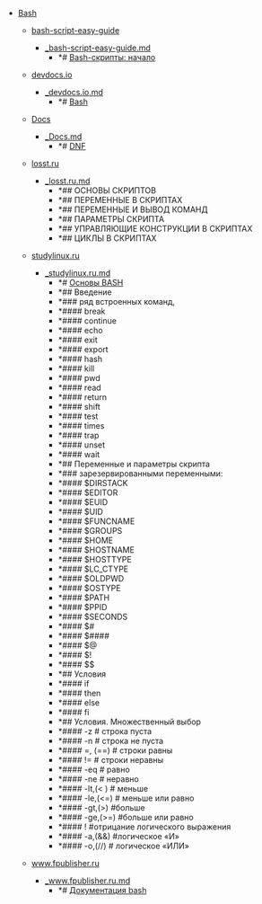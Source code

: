 - <a href = "E:\Node_projects\Node_Way\NBase\_Md\_Index\_Bash\contaners\Learn_this\_stash\Bash\cat.Bash\dir.Bash.md">Bash</a>
    - <a href = "E:\Node_projects\Node_Way\NBase\_Md\_Index\_Bash\contaners\Learn_this\_stash\Bash\bash-script-easy-guide\cat.bash-script-easy-guide\dir.bash-script-easy-guide.md">bash-script-easy-guide</a>
        - <a href = "E:\Node_projects\Node_Way\NBase\_Md\_Index\_Bash\contaners\Learn_this\_stash\Bash\bash-script-easy-guide\_bash-script-easy-guide.md">_bash-script-easy-guide.md</a>
            - *# [Bash-скрипты: начало](https://habr.com/ru/company/ruvds/blog/325522/)
    
    - <a href = "E:\Node_projects\Node_Way\NBase\_Md\_Index\_Bash\contaners\Learn_this\_stash\Bash\devdocs.io\cat.devdocs.io\dir.devdocs.io.md">devdocs.io</a>
        - <a href = "E:\Node_projects\Node_Way\NBase\_Md\_Index\_Bash\contaners\Learn_this\_stash\Bash\devdocs.io\_devdocs.io.md">_devdocs.io.md</a>
            - *# [Bash](https://devdocs.io/bash/)
    
    - <a href = "E:\Node_projects\Node_Way\NBase\_Md\_Index\_Bash\contaners\Learn_this\_stash\Bash\Docs\cat.Docs\dir.Docs.md">Docs</a>
        - <a href = "E:\Node_projects\Node_Way\NBase\_Md\_Index\_Bash\contaners\Learn_this\_stash\Bash\Docs\_Docs.md">_Docs.md</a>
            - *# [DNF](https://docs.fedoraproject.org/ru/fedora/rawhide/system-administrators-guide/package-management/DNF/)
    
    - <a href = "E:\Node_projects\Node_Way\NBase\_Md\_Index\_Bash\contaners\Learn_this\_stash\Bash\losst.ru\cat.losst.ru\dir.losst.ru.md">losst.ru</a>
        - <a href = "E:\Node_projects\Node_Way\NBase\_Md\_Index\_Bash\contaners\Learn_this\_stash\Bash\losst.ru\_losst.ru.md">_losst.ru.md</a>
            - *## ОСНОВЫ СКРИПТОВ
            - *## ПЕРЕМЕННЫЕ В СКРИПТАХ
            - *## ПЕРЕМЕННЫЕ И ВЫВОД КОМАНД
            - *## ПАРАМЕТРЫ СКРИПТА
            - *## УПРАВЛЯЮЩИЕ КОНСТРУКЦИИ В СКРИПТАХ
            - *## ЦИКЛЫ В СКРИПТАХ
    
    - <a href = "E:\Node_projects\Node_Way\NBase\_Md\_Index\_Bash\contaners\Learn_this\_stash\Bash\studylinux.ru\cat.studylinux.ru\dir.studylinux.ru.md">studylinux.ru</a>
        - <a href = "E:\Node_projects\Node_Way\NBase\_Md\_Index\_Bash\contaners\Learn_this\_stash\Bash\studylinux.ru\_studylinux.ru.md">_studylinux.ru.md</a>
            - *# [Основы BASH](https://studylinux.ru/osnovy-bash.html)
            - *## Введение
            - *### ряд встроенных команд,
            - *####  break 
            - *####  continue 
            - *####  echo 
            - *####  exit 
            - *####  export 
            - *####  hash 
            - *####  kill
            - *####  pwd 
            - *####  read 
            - *####  return 
            - *####  shift 
            - *####  test 
            - *####  times 
            - *####  trap 
            - *####  unset
            - *####  wait
            - *## Переменные и параметры скрипта
            - *### зарезервированными переменными:
            - *####  $DIRSTACK
            - *####  $EDITOR 
            - *####  $EUID 
            - *####  $UID 
            - *####  $FUNCNAME 
            - *####  $GROUPS 
            - *####  $HOME 
            - *####  $HOSTNAME
            - *####  $HOSTTYPE 
            - *####  $LC_CTYPE 
            - *####  $OLDPWD 
            - *####  $OSTYPE 
            - *####  $PATH 
            - *####  $PPID 
            - *####  $SECONDS 
            - *####  $# 
            - *####  $####  
            - *####  $@ 
            - *####  $!
            - *####  $$
            - *## Условия
            - *####  if 
            - *####  then
            - *####  else
            - *####  fi
            - *## Условия. Множественный выбор
            - *####  -z # строка пуста
            - *####  -n # строка не пуста
            - *####  =, (==) # строки равны
            - *####  != # строки неравны
            - *####  -eq # равно
            - *####  -ne # неравно
            - *####  -lt,(< ) # меньше
            - *####  -le,(<=) # меньше или равно
            - *####  -gt,(>) #больше
            - *####  -ge,(>=) #больше или равно
            - *####  ! #отрицание логического выражения
            - *####  -a,(&&) #логическое «И»
            - *####  -o,(//) # логическое «ИЛИ»
    
    - <a href = "E:\Node_projects\Node_Way\NBase\_Md\_Index\_Bash\contaners\Learn_this\_stash\Bash\www.fpublisher.ru\cat.www.fpublisher.ru\dir.www.fpublisher.ru.md">www.fpublisher.ru</a>
        - <a href = "E:\Node_projects\Node_Way\NBase\_Md\_Index\_Bash\contaners\Learn_this\_stash\Bash\www.fpublisher.ru\_www.fpublisher.ru.md">_www.fpublisher.ru.md</a>
            - *# [Документация bash](https://www.fpublisher.ru/documentation/bash_documentation)
    
